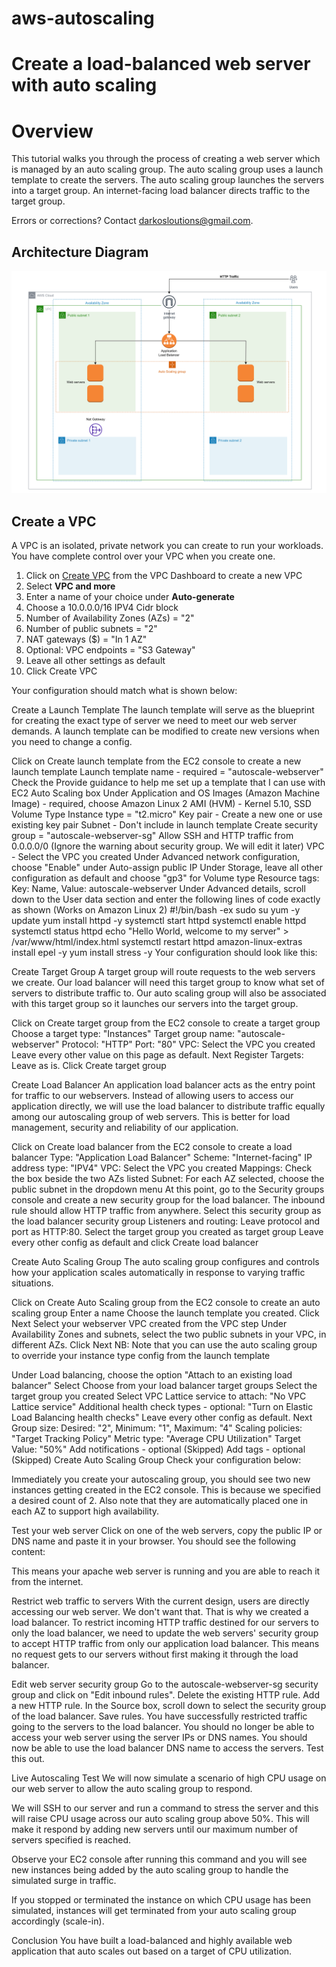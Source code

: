 # aws-autoscaling
# **Create a load-balanced web server with auto scaling**

# Overview
This tutorial walks you through the process of creating a web server which is managed by an auto scaling group. The auto scaling group uses a launch template to create the servers. The auto scaling group launches the servers into a target group. An internet-facing load balancer directs traffic to the target group.

Errors or corrections? Contact darkosloutions@gmail.com.

## Architecture Diagram
![](/images/autoscale-diagram-Page-1.drawio2.png)


## Create a VPC
A VPC is an isolated, private network you can create to run your workloads. You have complete control over your VPC when you create one.

1. Click on [Create VPC](https://eu-west-1.console.aws.amazon.com/vpc/home?region=eu-west-1#CreateVpc:createMode=vpcWithResources) from the VPC Dashboard to create a new VPC
2. Select **VPC and more**
3. Enter a name of your choice under **Auto-generate**
4. Choose a 10.0.0.0/16 IPV4 Cidr block
5. Number of Availability Zones (AZs) = "2"
6. Number of public subnets = "2"
7. NAT gateways ($) = "In 1 AZ"
8. Optional: VPC endpoints = "S3 Gateway"
9. Leave all other settings as default
10. Click Create VPC
    
Your configuration should match what is shown below:

[
](https://github.com/DarkoVibez/aws-autoscaling/blob/4b875faa27a432e510f484a7c05f70b866f9e7cd/Screenshot%202023-07-10%20163913.png) 

Create a Launch Template
The launch template will serve as the blueprint for creating the exact type of server we need to meet our web server demands. A launch template can be modified to create new versions when you need to change a config.

Click on Create launch template from the EC2 console to create a new launch template
Launch template name - required = "autoscale-webserver"
Check the Provide guidance to help me set up a template that I can use with EC2 Auto Scaling box
Under Application and OS Images (Amazon Machine Image) - required, choose Amazon Linux 2 AMI (HVM) - Kernel 5.10, SSD Volume Type
Instance type = "t2.micro"
Key pair - Create a new one or use existing key pair
Subnet - Don't include in launch template
Create security group = "autoscale-webserver-sg"
Allow SSH and HTTP traffic from 0.0.0.0/0 (Ignore the warning about security group. We will edit it later)
VPC - Select the VPC you created
Under Advanced network configuration, choose "Enable" under Auto-assign public IP
Under Storage, leave all other configuration as default and choose "gp3" for Volume type
Resource tags: Key: Name, Value: autoscale-webserver
Under Advanced details, scroll down to the User data section and enter the following lines of code exactly as shown (Works on Amazon Linux 2)
#!/bin/bash -ex
sudo su
yum -y update
yum install httpd -y
systemctl start httpd
systemctl enable httpd
systemctl status httpd
echo "<html>Hello World, welcome to my server</html>" > /var/www/html/index.html
systemctl restart httpd
amazon-linux-extras install epel -y
yum install stress -y
Your configuration should look like this:

      

Create Target Group
A target group will route requests to the web servers we create. Our load balancer will need this target group to know what set of servers to distribute traffic to. Our auto scaling group will also be associated with this target group so it launches our servers into the target group.

Click on Create target group from the EC2 console to create a target group
Choose a target type: "Instances"
Target group name: "autoscale-webserver"
Protocol: "HTTP"
Port: "80"
VPC: Select the VPC you created
Leave every other value on this page as default. Next
Register Targets: Leave as is.
Click Create target group


Create Load Balancer
An application load balancer acts as the entry point for traffic to our webservers. Instead of allowing users to access our application directly, we will use the load balancer to distribute traffic equally among our autoscaling group of web servers. This is better for load management, security and reliability of our application.

Click on Create load balancer from the EC2 console to create a load balancer
Type: "Application Load Balancer"
Scheme: "Internet-facing"
IP address type: "IPV4"
VPC: Select the VPC you created
Mappings: Check the box beside the two AZs listed
Subnet: For each AZ selected, choose the public subnet in the dropdown menu
At this point, go to the Security groups console and create a new security group for the load balancer. The inbound rule should allow HTTP traffic from anywhere.
Select this security group as the load balancer security group
Listeners and routing: Leave protocol and port as HTTP:80. Select the target group you created as target group
Leave every other config as default and click Create load balancer
    

Create Auto Scaling Group
The auto scaling group configures and controls how your application scales automatically in response to varying traffic situations.

Click on Create Auto Scaling group from the EC2 console to create an auto scaling group
Enter a name
Choose the launch template you created. Click Next
Select your webserver VPC created from the VPC step
Under Availability Zones and subnets, select the two public subnets in your VPC, in different AZs. Click Next
NB: Note that you can use the auto scaling group to override your instance type config from the launch template

Under Load balancing, choose the option "Attach to an existing load balancer"
Select Choose from your load balancer target groups
Select the target group you created
Select VPC Lattice service to attach: "No VPC Lattice service"
Additional health check types - optional: "Turn on Elastic Load Balancing health checks"
Leave every other config as default. Next
Group size: Desired: "2", Minimum: "1", Maximum: "4"
Scaling policies: "Target Tracking Policy"
Metric type: "Average CPU Utilization"
Target Value: "50%"
Add notifications - optional (Skipped)
Add tags - optional (Skipped)
Create Auto Scaling Group
Check your configuration below:

    

Immediately you create your autoscaling group, you should see two new instances getting created in the EC2 console. This is because we specified a desired count of 2. Also note that they are automatically placed one in each AZ to support high availability.



Test your web server
Click on one of the web servers, copy the public IP or DNS name and paste it in your browser. You should see the following content:



This means your apache web server is running and you are able to reach it from the internet.

Restrict web traffic to servers
With the current design, users are directly accessing our web server. We don't want that. That is why we created a load balancer. To restrict incoming HTTP traffic destined for our servers to only the load balancer, we need to update the web servers' security group to accept HTTP traffic from only our application load balancer. This means no request gets to our servers without first making it through the load balancer.

Edit web server security group
Go to the autoscale-webserver-sg security group and click on "Edit inbound rules".
Delete the existing HTTP rule.
Add a new HTTP rule. In the Source box, scroll down to select the security group of the load balancer. Save rules.
You have successfully restricted traffic going to the servers to the load balancer.
You should no longer be able to access your web server using the server IPs or DNS names. You should now be able to use the load balancer DNS name to access the servers. Test this out.


Live Autoscaling Test
We will now simulate a scenario of high CPU usage on our web server to allow the auto scaling group to respond.

We will SSH to our server and run a command to stress the server and this will raise CPU usage across our auto scaling group above 50%. This will make it respond by adding new servers until our maximum number of servers specified is reached.



Observe your EC2 console after running this command and you will see new instances being added by the auto scaling group to handle the simulated surge in traffic.

If you stopped or terminated the instance on which CPU usage has been simulated, instances will get terminated from your auto scaling group accordingly (scale-in).



Conclusion
You have built a load-balanced and highly available web application that auto scales out based on a target of CPU utilization.

